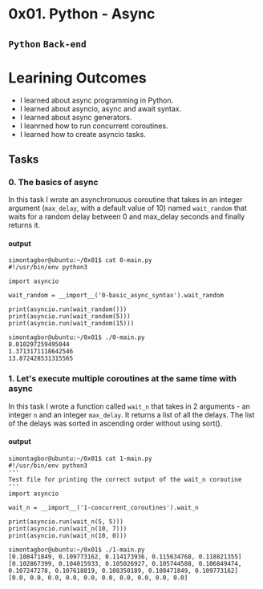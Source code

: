 # 0x01. Python - Async
## `Python` `Back-end` 

# Learining Outcomes
* I learned about async programming in Python.
* I learned about asyncio, async and await syntax.
* I learned about async generators.
* I leanrned how to run concurrent coroutines.
* I learned how to create asyncio tasks.

## Tasks
### 0. The basics of async
In this task I wrote an asynchronuous coroutine that takes in an integer argument (`max_delay`, with a default value of 10) named `wait_random` that waits for a random delay between 0 and max_delay seconds and finally returns it.

#### output
```
simontagbor@ubuntu:~/0x01$ cat 0-main.py
#!/usr/bin/env python3

import asyncio

wait_random = __import__('0-basic_async_syntax').wait_random

print(asyncio.run(wait_random()))
print(asyncio.run(wait_random(5)))
print(asyncio.run(wait_random(15)))

simontagbor@ubuntu:~/0x01$ ./0-main.py
8.010297259495044
1.3713171118642546
13.872428531315565

```

### 1. Let's execute multiple coroutines at the same time with async
In this task I wrote a function called `wait_n` that takes in 2 arguments - an integer `n` and an integer `max_delay`. It returns a list of all the delays. The list of the delays was sorted  in ascending order without using sort().

#### output
```
simontagbor@ubuntu:~/0x01$ cat 1-main.py
#!/usr/bin/env python3
'''
Test file for printing the correct output of the wait_n coroutine
'''
import asyncio

wait_n = __import__('1-concurrent_coroutines').wait_n

print(asyncio.run(wait_n(5, 5)))
print(asyncio.run(wait_n(10, 7)))
print(asyncio.run(wait_n(10, 0)))

simontagbor@ubuntu:~/0x01$ ./1-main.py
[0.108471849, 0.109773162, 0.114173936, 0.115634768, 0.118821355]
[0.102867399, 0.104015933, 0.105026927, 0.105744588, 0.106849474, 0.107247278, 0.107618819, 0.108350189, 0.108471849, 0.109773162]
[0.0, 0.0, 0.0, 0.0, 0.0, 0.0, 0.0, 0.0, 0.0, 0.0]

```

